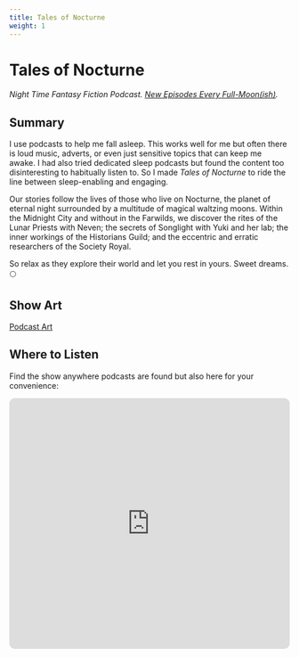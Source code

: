 ```yaml
---
title: Tales of Nocturne
weight: 1
---
```

# Tales of Nocturne

_Night Time Fantasy Fiction Podcast. [New Episodes Every Full-Moon(ish)](https://www.rmg.co.uk/stories/topics/full-moon-calendar)._   
## Summary
I use podcasts to help me fall asleep. This works well for me but often there is loud music, adverts, or even just sensitive topics that can keep me awake. I had also tried dedicated sleep podcasts but found the content too disinteresting to habitually listen to. So I made _Tales of Nocturne_ to ride the line between sleep-enabling and engaging.

Our stories follow the lives of those who live on Nocturne, the planet of eternal night surrounded by a multitude of magical waltzing moons. Within the Midnight City and without in the Farwilds, we discover the rites of the Lunar Priests with Neven; the secrets of Songlight with Yuki and her lab; the inner workings of the Historians Guild; and the eccentric and erratic researchers of the Society Royal. 

So relax as they explore their world and let you rest in yours. Sweet dreams. 🌕

## Show Art
[Podcast Art](TaleOfNocturneShowArt)

## Where to Listen
Find the show anywhere podcasts are found but also here for your convenience:

<p align="center">
<iframe id="embedPlayer" src="https://embed.podcasts.apple.com/us/podcast/tales-of-nocturne/id1646255875?itsct=podcast_box_player&amp;itscg=30200&amp;ls=1&amp;theme=auto" height="450px" frameborder="0" sandbox="allow-forms allow-popups allow-same-origin allow-scripts allow-top-navigation-by-user-activation" allow="autoplay *; encrypted-media *; clipboard-write" style="width: 100%; max-width: 660px; overflow: hidden; border-radius: 10px; transform: translateZ(0px); animation: 2s ease 0s 6 normal none running loading-indicator; background-color: rgb(228, 228, 228);"></iframe>
</p>